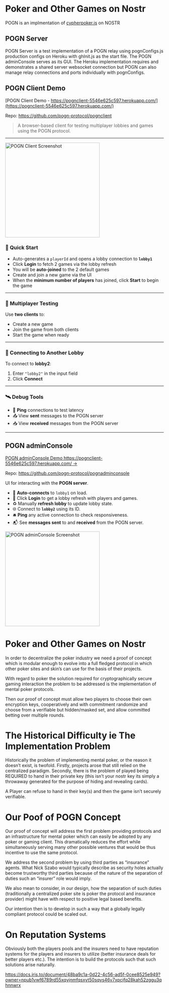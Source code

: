 # Poker and Other Games on Nostr

POGN is an implmentation of [cypherpoker.js](https://github.com/monicanagent/cypherpoker.js) on NOSTR

## POGN Server
POGN Server is a test implementation of a POGN relay using pognConfigs.js production configs on Heroku with ghInit.js as the start file. The POGN adminConsole serves as its GUI. The Heroku implementation requires and demonstrates a shared server websocket connection but POGN can also manage relay connections and ports individually with pognConfigs.

## POGN Client Demo
[POGN Client Demo - https://pognclient-5546e625c597.herokuapp.com/](https://pognclient-5546e625c597.herokuapp.com/)

Repo: https://github.com/pogn-protocol/pognclient

> A browser-based client for testing multiplayer lobbies and games using the POGN protocol.

---

<img src="https://github.com/user-attachments/assets/fc3f740c-3374-44b5-9ead-4375bd5e9095" alt="POGN Client Screenshot" width="300"/>

### 🔹 Quick Start

- Auto-generates a `playerId` and opens a lobby connection to **`lobby1`**
- Click **Login** to fetch 2 games via the lobby refresh
- You will be **auto-joined** to the 2 default games
- Create and join a new game via the UI
- When the **minimum number of players** has joined, click **Start** to begin the game

---

### 🔸 Multiplayer Testing

Use **two clients** to:
- Create a new game
- Join the game from both clients
- Start the game when ready

---

### 🔁 Connecting to Another Lobby

To connect to **lobby2**:
1. Enter `"lobby2"` in the input field
2. Click **Connect**

---

### 🛰️ Debug Tools

- 🔁 **Ping** connections to test latency
- 📤 View **sent** messages to the POGN server
- 📥 View **received** messages from the POGN server

---

## POGN adminConsole
[POGN adminConsole Demo https://pognclient-5546e625c597.herokuapp.com/ →](https://pognclient-5546e625c597.herokuapp.com/)

Repo: https://github.com/pogn-protocol/pognadminconsole

UI for interacting with the **POGN server**.

- 🔌 **Auto-connects** to `lobby1` on load.
- 👤 Click **Login** to get a lobby refresh with players and games.
- ♻️ Manually **refresh lobby** to update lobby state.
- 🌐 Connect to **`lobby2`** using its ID.
- 🛎️ **Ping** any active connection to check responsiveness.
- 📬 See **messages sent** to and **received** from the POGN server.


<img src="https://github.com/user-attachments/assets/2c596a8c-5381-45f9-a66e-e64d6fa011c3" alt="POGN adminConsole Screenshot" width="300"/>

# Poker and Other Games on Nostr

In order to decentralize the poker industry we need a proof of concept which is modular enough to evolve into a full fledged protocol in which other poker sites and skin’s can use for the basis of their projects.

With regard to poker the solution required for cryptographically secure gaming interaction the problem to be addressed is the implementation of mental poker protocols.

Then our proof of concept must allow two players to choose their own encryption keys, cooperatively and with commitment randomize and choose from a verifiable but hidden/masked set, and allow committed betting over multiple rounds.

# The Historical Difficulty ie The Implementation Problem

Historically the problem of implementing mental poker, or the reason it doesn’t exist, is twofold. Firstly, projects arose that still relied on the centralized paradigm. Secondly, there is the problem of played being REQUIRED to hand in their private key (this isn’t your nostr key its simply a throwaway generated for the purpose of hiding and revealing cards).

A Player can refuse to hand in their key(s) and then the game isn’t securely verifiable.

# Our Poof of POGN Concept

Our proof of concept will address the first problem providing protocols and an infrastructure for mental poker which can easily be adopted by any poker or gaming client. This dramatically reduces the effort while simultaneously serving many other possible ventures that would be thus incentive to use the same protocol.

We address the second problem by using third parties as “insurance” agents. What Nick Szabo would typically describe as security holes actually become trustworthy third parties because of the nature of the separation of duties such an “insurer” role would imply.

We also mean to consider, in our design, how the separation of such duties (traditionally a centralized poker site is poker the protocol and insurance provider) might have with respect to positive legal based benefits.

Our intention then is to develop in such a way that a globally legally compliant protocol could be scaled out.

# On Reputation Systems

Obviously both the players pools and the insurers need to have reputation systems for the players and insurers to utilize (better insurance deals for better players etc.). The intention is to build the protocols such that such solutions arise naturally.

https://docs.iris.to/document/48ba9c1a-0d22-4c56-ad5f-0cee8525e949?owner=npub1vwf6789rd55xqyjnmfqsxyt50sqys46v7xpcjfq28kah52zggu3qhnnwrx
